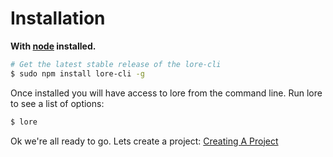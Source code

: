 # Installation

**With [node](http://nodejs.org) installed.**

```sh
# Get the latest stable release of the lore-cli
$ sudo npm install lore-cli -g
```

Once installed you will have access to lore from the command line.
Run lore to see a list of options:

```sh
$ lore
```

Ok we're all ready to go.  Lets create a project: [Creating A Project](/docs/basics/CreatingAProject.md)

